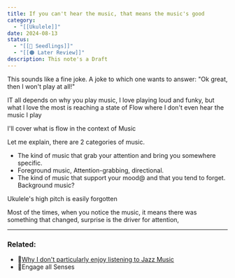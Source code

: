 ```yaml
---
title: If you can't hear the music, that means the music's good
category:
  - "[[Ukulele]]"
date: 2024-08-13
status:
  - "[[🌱 Seedlings]]"
  - "[[🟠 Later Review]]"
description: This note's a Draft
---
```



This sounds like a fine joke. A joke to which one wants to answer: "Ok great, then I won't play at all!"

IT all depends on why you play music, I love playing loud and funky, but what I love the most is reaching a state of Flow where I don't even hear the music I play

I'll cover what is flow in the context of Music

Let me explain, there are 2 categories of music. 
- The kind of music that grab your attention and bring you somewhere specific. 
- Foreground music, Attention-grabbing, directional.
- The kind of music that support your mood@ and that you tend to forget. Background music?

Ukulele's high pitch is easily forgotten

Most of the times, when you notice the music, it means there was something that changed,  surprise is the driver for attention, 





---
### Related:

- 📝[Why I don't particularly enjoy listening to Jazz Music](jazz-music)
- 📝Engage all Senses

